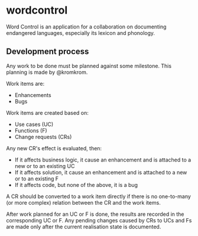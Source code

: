 wordcontrol
===========

Word Control is an application for a collaboration on documenting endangered languages, especially its lexicon and phonology.

Development process
-------------------
Any work to be done must be planned against some milestone. This planning is made by @kromkrom.

Work items are:
* Enhancements
* Bugs

Work items are created based on:
* Use cases (UC)
* Functions (F)
* Change requests (CRs)

Any new CR's effect is evaluated, then:
* If it affects business logic, it cause an enhancement and is attached to a new or to an existing UC
* If it affects solution, it cause an enhancement and is attached to a new or to an existing F
* If it affects code, but none of the above, it is a bug

A CR should be converted to a work item directly if there is no one-to-many (or more complex) relation between the CR and the work items.

After work planned for an UC or F is done, the results are recorded in the corresponding UC or F.
Any pending changes caused by CRs to UCs and Fs are made only after the current realisation state is documented.
